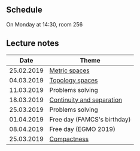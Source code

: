 ## Schedule

On Monday at 14:30, room 256

## Lecture notes

Date | Theme
---- | -----
25.02.2019 | [Metric spaces](./notes/lec_1.pdf)
04.03.2019 | [Topology spaces](./notes/lec_2.pdf)
11.03.2019 | Problems solving
18.03.2019 | [Continuity and separation](./notes/lec_3.pdf)
25.03.2019 | Problems solving
01.04.2019 | Free day (FAMCS's birthday)
08.04.2019 | Free day (EGMO 2019)
25.03.2019 | [Compactness](./notes/lec_4.pdf)